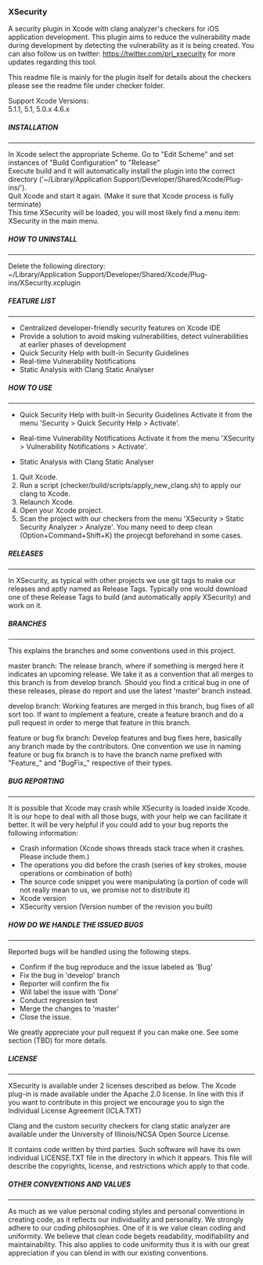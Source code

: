 ### XSecurity

A security plugin in Xcode with clang analyzer's checkers for iOS application development. 
This plugin aims to reduce the vulnerability made during development by detecting the vulnerability 
as it is being created. You can also follow us on twitter: https://twitter.com/prj_xsecurity for 
more updates regarding this tool.

This readme file is mainly for the plugin itself for details about the checkers please see
the readme file under checker folder.

Support Xcode Versions:  
5.1.1, 5.1, 5.0.x 4.6.x

##### INSTALLATION
_____________________________

In Xcode select the appropriate Scheme. 
Go to "Edit Scheme" and set instances of "Build Configuration" to "Release"  
Execute build and it will automatically install the plugin into the correct directory ('~/Library/Application Support/Developer/Shared/Xcode/Plug-ins/').  
Quit Xcode and start it again. (Make it sure that Xcode process is fully terminate)  
This time XSecurity will be loaded, you will most likely find a menu item: XSecurity in the main menu. 

##### HOW TO UNINSTALL
_____________________________

Delete the following directory:  
~/Library/Application Support/Developer/Shared/Xcode/Plug-ins/XSecurity.xcplugin


##### FEATURE LIST
_____________________________

- Centralized developer-friendly security features on Xcode IDE
- Provide a solution to avoid making vulnerabilities, detect vulnerabilities at earlier phases of 
  development
- Quick Security Help with built-in Security Guidelines
- Real-time Vulnerability Notifications
- Static Analysis with Clang Static Analyser

##### HOW TO USE
_____________________________

- Quick Security Help with built-in Security Guidelines
 Activate it from the menu 'Security > Quick Security Help > Activate'.

- Real-time Vulnerability Notifications
 Activate it from the menu 'XSecurity > Vulnerability Notifications > Activate'.

- Static Analysis with Clang Static Analyser
 1. Quit Xcode.
 2. Run a script (checker/build/scripts/apply_new_clang.sh) to apply our clang to Xcode.
 3. Relaunch Xcode.
 4. Open your Xcode project.
 5. Scan the project with our checkers from the menu 'XSecurity > Static Security Analyzer > Analyze'.
    You many need to deep clean (Option+Command+Shift+K) the projecgt beforehand in some cases.


##### RELEASES
_____________________________

In XSecurity, as typical with other projects we use git tags to make our releases and aptly named as 
Release Tags. Typically one would download one of these Release Tags to build (and automatically 
apply XSecurity) and work on it. 


##### BRANCHES
_____________________________

This explains the branches and some conventions used in this project.

master branch:
  The release branch, where if something is merged here it indicates an upcoming release. 
  We take it as a convention that all merges to this branch is from develop branch. 
  Should you find a critical bug in one of these releases, please do report and use the latest 'master'
  branch instead.
                   
develop branch:
  Working features are merged in this branch, bug fixes of all sort too. If want to implement a feature,
  create a feature branch and do a pull request in order to merge that feature in this branch.

feature or bug fix branch:
  Develop features and bug fixes here, basically any branch made by the contributors. One convention we use
  in naming feature or bug fix branch is to have the branch name prefixed with "Feature_" and "BugFix_" 
  respective of their types.


##### BUG REPORTING
_____________________________

It is possible that Xcode may crash while XSecurity is loaded inside Xcode. It is our hope to deal with all 
those bugs, with your help we can facilitate it better. It will be very helpful if you could add to your bug 
reports the following information:

- Crash information (Xcode shows threads stack trace when it crashes. Please include them.)
- The operations you did before the crash (series of key strokes, mouse operations or combination of both)
- The source code snippet you were manipulating (a portion of code will not really mean to us, we promise not 
  to distribute it)
- Xcode version
- XSecurity version (Version number of the revision you built)


##### HOW DO WE HANDLE THE ISSUED BUGS
_____________________________

Reported bugs will be handled using the following steps.

- Confirm if the bug reproduce and the issue labeled as 'Bug'
- Fix the bug in 'develop' branch
- Reporter will confirm the fix
- Will label the issue with 'Done'
- Conduct regression test
- Merge the changes to 'master'
- Close the issue.

We greatly appreciate your pull request if you can make one.  See some section (TBD) for more details. 


##### LICENSE
_____________________________

XSecurity is available under 2 licenses described as below.
The Xcode plug-in is made available under the Apache 2.0 license. In line with this if you want to contribute 
in this project we encourage you to sign the Individual License Agreement (ICLA.TXT)

Clang and the custom security checkers for clang static analyzer are available under the University of 
Illinois/NCSA Open Source License.

It contains code written by third parties. Such software will have its own individual LICENSE.TXT file in the
directory in which it appears. This file will describe the copyrights, license, and restrictions which apply 
to that code.


##### OTHER CONVENTIONS AND VALUES
_____________________________

As much as we value personal coding styles and personal conventions in creating code, as it reflects
our individuality and personality. We strongly adhere to our coding philosophies. One of it is we value 
clean coding and uniformity. We believe that clean code begets readability, modifiability and 
maintainability. This also applies to code uniformity thus it is with our great appreciation if you can 
blend in with our existing conventions.


